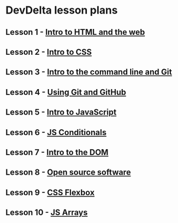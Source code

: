 # DevDelta lesson plans

## Lesson 1 - [Intro to HTML and the web](lesson-1-html-intro.md)

## Lesson 2 - [Intro to CSS](lesson-2-css-intro.md)

## Lesson 3 - [Intro to the command line and Git](lesson-3-command-line.md)

## Lesson 4 - [Using Git and GitHub](lesson-4-git.md)

## Lesson 5 - [Intro to JavaScript](lesson-5-js-intro.md)

## Lesson 6 - [JS Conditionals](lesson-6-js-conditionals.md)

## Lesson 7 - [Intro to the DOM](lesson-7-js-dom-intro.md)

## Lesson 8 - [Open source software](lesson-8-open-source.md)

## Lesson 9 - [CSS Flexbox](lesson-9-css-flexbox.md)

## Lesson 10 - [JS Arrays](lesson-10-js-arrays.md)
